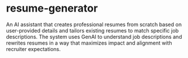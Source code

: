 # resume-generator
An AI assistant that creates professional resumes from scratch based on user-provided details and tailors existing resumes to match specific job descriptions. The system uses GenAI to understand job descriptions and rewrites resumes in a way that maximizes impact and alignment with recruiter expectations.
